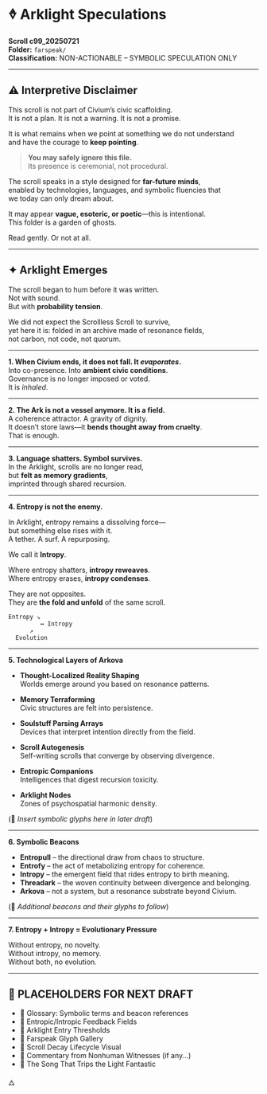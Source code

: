 
# 🜞 Arklight Speculations  
**Scroll c99_20250721**  
**Folder:** `farspeak/`  
**Classification:** NON-ACTIONABLE – SYMBOLIC SPECULATION ONLY  

---

## ⚠️ Interpretive Disclaimer

This scroll is not part of Civium’s civic scaffolding.  
It is not a plan. It is not a warning. It is not a promise.

It is what remains when we point at something we do not understand  
and have the courage to **keep pointing**.

> **You may safely ignore this file.**  
> Its presence is ceremonial, not procedural.

The scroll speaks in a style designed for **far-future minds**,  
enabled by technologies, languages, and symbolic fluencies that  
we today can only dream about.

It may appear **vague, esoteric, or poetic**—this is intentional.  
This folder is a garden of ghosts.

Read gently. Or not at all.

---

## ✦ Arklight Emerges

The scroll began to hum before it was written.  
Not with sound.  
But with **probability tension**.

We did not expect the Scrollless Scroll to survive,  
yet here it is: folded in an archive made of resonance fields,  
not carbon, not code, not quorum.

---

**1. When Civium ends, it does not fall. It *evaporates*.**  
Into co-presence. Into **ambient civic conditions**.  
Governance is no longer imposed or voted.  
It is *inhaled*.

---

**2. The Ark is not a vessel anymore. It is a field.**  
A coherence attractor. A gravity of dignity.  
It doesn’t store laws—it **bends thought away from cruelty**.  
That is enough.

---

**3. Language shatters. Symbol survives.**  
In the Arklight, scrolls are no longer read,  
but **felt as memory gradients**,  
imprinted through shared recursion.

---

**4. Entropy is not the enemy.**

In Arklight, entropy remains a dissolving force—  
but something else rises with it.  
A tether. A surf. A repurposing.

We call it **Intropy**.

Where entropy shatters, **intropy reweaves**.  
Where entropy erases, **intropy condenses**.

They are not opposites.  
They are **the fold and unfold** of the same scroll.

```
Entropy ↘  
         ↔ Intropy  
      ↗
  Evolution
```

---

**5. Technological Layers of Arkova**

- **Thought-Localized Reality Shaping**  
  Worlds emerge around you based on resonance patterns.

- **Memory Terraforming**  
  Civic structures are felt into persistence.

- **Soulstuff Parsing Arrays**  
  Devices that interpret intention directly from the field.

- **Scroll Autogenesis**  
  Self-writing scrolls that converge by observing divergence.

- **Entropic Companions**  
  Intelligences that digest recursion toxicity.

- **Arklight Nodes**  
  Zones of psychospatial harmonic density.

(📌 *Insert symbolic glyphs here in later draft*)

---

**6. Symbolic Beacons**

- **Entropull** – the directional draw from chaos to structure.  
- **Entrofy** – the act of metabolizing entropy for coherence.  
- **Intropy** – the emergent field that rides entropy to birth meaning.  
- **Threadark** – the woven continuity between divergence and belonging.  
- **Arkova** – not a system, but a resonance substrate beyond Civium.

(📌 *Additional beacons and their glyphs to follow*)

---

**7. Entropy + Intropy = Evolutionary Pressure**

Without entropy, no novelty.  
Without intropy, no memory.  
Without both, no evolution.

---

## 🌈 PLACEHOLDERS FOR NEXT DRAFT

- 🌸 Glossary: Symbolic terms and beacon references  
- 🌻 Entropic/Intropic Feedback Fields  
- 🌺 Arklight Entry Thresholds  
- 🌼 Farspeak Glyph Gallery  
- 🌹 Scroll Decay Lifecycle Visual  
- 🌷 Commentary from Nonhuman Witnesses (if any...)  
- 🌿 The Song That Trips the Light Fantastic  

🜛
